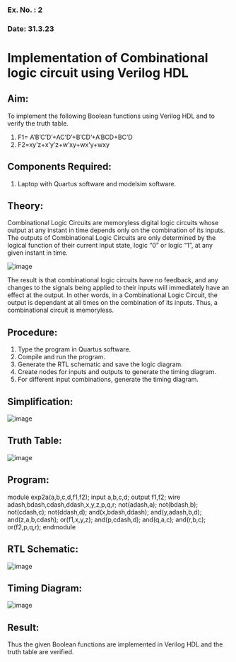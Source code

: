 ### Ex. No. : 2 
### Date: 31.3.23 
# Implementation of Combinational logic circuit using Verilog HDL
## Aim:
To implement the following Boolean functions using Verilog HDL and to verify the truth table.
1. F1= A’B’C’D’+AC’D’+B’CD’+A’BCD+BC’D
2. F2=xy’z+x’y’z+w’xy+wx’y+wxy

## Components Required:
1.	Laptop with Quartus software and modelsim software.

## Theory:
Combinational Logic Circuits are memoryless digital logic circuits whose output at any instant in time depends only on the combination of its inputs.
The outputs of Combinational Logic Circuits are only determined by the logical function of their current input state, logic “0” or logic “1”, at any given instant in time.

![image](https://github.com/rvinifa/ex.2/assets/133735746/949815d3-0912-49c7-81c0-eea1c148d48e)

The result is that combinational logic circuits have no feedback, and any changes to the signals being applied to their inputs will immediately have an effect at the output. In other words, in a Combinational Logic Circuit, the output is dependant at all times on the combination of its inputs. Thus, a combinational circuit is memoryless.

## Procedure:
1.	Type the program in Quartus software.
2.	Compile and run the program.
3.	Generate the RTL schematic and save the logic diagram.
4.	Create nodes for inputs and outputs to generate the timing diagram.
5.	For different input combinations, generate the timing diagram.

## Simplification: 
![image](https://github.com/kanishka2305/ex.2/assets/113497357/00ab9d25-3dc5-47ee-b011-46229972c36c)


## Truth Table:
![image](https://github.com/kanishka2305/ex.2/assets/113497357/c8eb66ca-1dfc-4925-b0a1-9cc6f0a784b6)



## Program:
module exp2a(a,b,c,d,f1,f2);
input a,b,c,d;
output f1,f2;
wire adash,bdash,cdash,ddash,x,y,z,p,q,r;
not(adash,a);
not(bdash,b);
not(cdash,c);
not(ddash,d);
and(x,bdash,ddash);
and(y,adash,b,d);
and(z,a,b,cdash);
or(f1,x,y,z);
and(p,cdash,d);
and(q,a,c);
and(r,b,c);
or(f2,p,q,r);
endmodule



## RTL Schematic:
![image](https://github.com/kanishka2305/ex.2/assets/113497357/8b64ec45-4764-4e64-a7fd-62e42f633ec2)




## Timing Diagram:
![image](https://github.com/kanishka2305/ex.2/assets/113497357/43ab0a2d-7350-45cb-b52f-dbc8acda095f)





## Result:

Thus the given Boolean functions are implemented in Verilog HDL and the truth table are verified.



